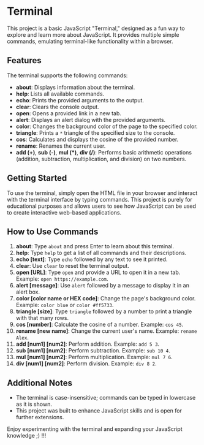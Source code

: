# Terminal

This project is a basic JavaScript "Terminal," designed as a fun way to explore and learn more about JavaScript. It provides multiple simple commands, emulating terminal-like functionality within a browser.

## Features

The terminal supports the following commands:

- **about**: Displays information about the terminal.
- **help**: Lists all available commands.
- **echo**: Prints the provided arguments to the output.
- **clear**: Clears the console output.
- **open**: Opens a provided link in a new tab.
- **alert**: Displays an alert dialog with the provided arguments.
- **color**: Changes the background color of the page to the specified color.
- **triangle**: Prints a `*` triangle of the specified size to the console.
- **cos**: Calculates and displays the cosine of the provided number.
- **rename**: Renames the current user.
- **add (+)**, **sub (-)**, **mul (*)**, **div (/)**: Performs basic arithmetic operations (addition, subtraction, multiplication, and division) on two numbers.

## Getting Started

To use the terminal, simply open the HTML file in your browser and interact with the terminal interface by typing commands. This project is purely for educational purposes and allows users to see how JavaScript can be used to create interactive web-based applications.

## How to Use Commands

1. **about**: Type `about` and press Enter to learn about this terminal.
2. **help**: Type `help` to get a list of all commands and their descriptions.
3. **echo [text]**: Type `echo` followed by any text to see it printed.
4. **clear**: Use `clear` to reset the terminal output.
5. **open [URL]**: Type `open` and provide a URL to open it in a new tab. Example: `open https://example.com`.
6. **alert [message]**: Use `alert` followed by a message to display it in an alert box.
7. **color [color name or HEX code]**: Change the page's background color. Example: `color blue` or `color #ff5733`.
8. **triangle [size]**: Type `triangle` followed by a number to print a triangle with that many rows.
9. **cos [number]**: Calculate the cosine of a number. Example: `cos 45`.
10. **rename [new name]**: Change the current user's name. Example: `rename Alex`.
11. **add [num1] [num2]**: Perform addition. Example: `add 5 3`.
12. **sub [num1] [num2]**: Perform subtraction. Example: `sub 10 4`.
13. **mul [num1] [num2]**: Perform multiplication. Example: `mul 7 6`.
14. **div [num1] [num2]**: Perform division. Example: `div 8 2`.

## Additional Notes

- The terminal is case-insensitive; commands can be typed in lowercase as it is shown.
- This project was built to enhance JavaScript skills and is open for further extensions.

Enjoy experimenting with the terminal and expanding your JavaScript knowledge ;) !!!

